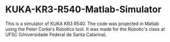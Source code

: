 # KUKA-KR3-R540-Matlab-Simulator
This is a simulator of KUKA KR3 R540. The code was projected in Matlab using the Peter Corke's Robotics tool. It was made for the Robotic's class at UFSC (Universidade Federal de Santa Catarina). 
